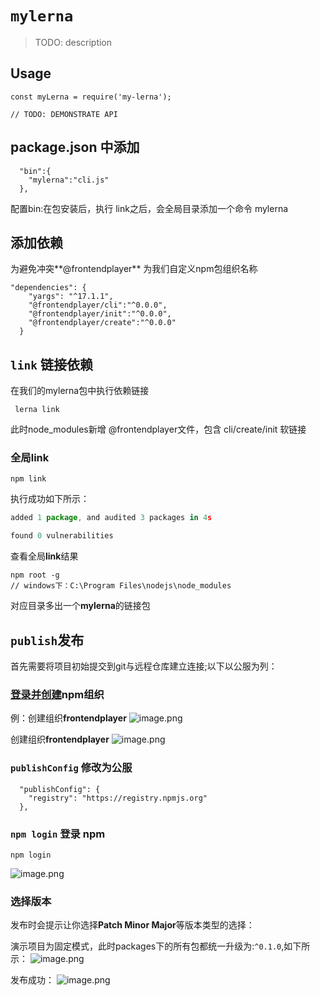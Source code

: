 # `mylerna`

> TODO: description

## Usage

```
const myLerna = require('my-lerna');

// TODO: DEMONSTRATE API
```


## package.json 中添加
```
  "bin":{
    "mylerna":"cli.js"
  },
```
配置bin:在包安装后，执行 link之后，会全局目录添加一个命令 mylerna

## 添加依赖
为避免冲突**@frontendplayer** 为我们自定义npm包组织名称
```
"dependencies": {
    "yargs": "^17.1.1",
    "@frontendplayer/cli":"^0.0.0",
    "@frontendplayer/init":"^0.0.0",
    "@frontendplayer/create":"^0.0.0"
  }
```  


## `link` 链接依赖
在我们的mylerna包中执行依赖链接
```
 lerna link 
```
此时node_modules新增 @frontendplayer文件，包含 cli/create/init 软链接
### 全局link
```
npm link  
```
执行成功如下所示：
```js
added 1 package, and audited 3 packages in 4s

found 0 vulnerabilities
```
查看全局**link**结果
```
npm root -g
// windows下：C:\Program Files\nodejs\node_modules

```
对应目录多出一个**mylerna**的链接包

## `publish`发布
首先需要将项目初始提交到git与远程仓库建立连接;以下以公服为列：
### [登录并创建](https://www.npmjs.com/org/create)npm组织

例：创建组织**frontendplayer**
![image.png](https://p9-juejin.byteimg.com/tos-cn-i-k3u1fbpfcp/135d0d0f46cd4b3b9e69a19a6991fd26~tplv-k3u1fbpfcp-watermark.image)

创建组织**frontendplayer**
![image.png](https://p9-juejin.byteimg.com/tos-cn-i-k3u1fbpfcp/ec7cdd93f1724920980aa62558a3423a~tplv-k3u1fbpfcp-watermark.image)

### `publishConfig` 修改为公服
```
  "publishConfig": {
    "registry": "https://registry.npmjs.org"
  },
```
### `npm login` 登录 npm
```
npm login 
```

![image.png](https://p3-juejin.byteimg.com/tos-cn-i-k3u1fbpfcp/6f3e0c1effef412d84f7ab383e5daa0a~tplv-k3u1fbpfcp-watermark.image)

### 选择版本
发布时会提示让你选择**Patch Minor Major**等版本类型的选择：

演示项目为固定模式，此时packages下的所有包都统一升级为:`^0.1.0`,如下所示：
![image.png](https://p1-juejin.byteimg.com/tos-cn-i-k3u1fbpfcp/93dfcb5755fb4d7da05a170091a35c62~tplv-k3u1fbpfcp-watermark.image)

发布成功：
![image.png](https://p3-juejin.byteimg.com/tos-cn-i-k3u1fbpfcp/9d6e3f6a5ec24ac8b0f04f1de14cc55a~tplv-k3u1fbpfcp-watermark.image)